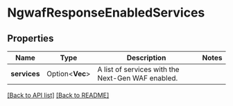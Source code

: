 # NgwafResponseEnabledServices

## Properties

Name | Type | Description | Notes
------------ | ------------- | ------------- | -------------
**services** | Option<**Vec<String>**> | A list of services with the Next-Gen WAF enabled. | 

[[Back to API list]](../README.md#documentation-for-api-endpoints) [[Back to README]](../README.md)


